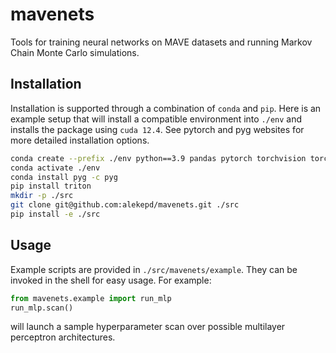 # mavenets

Tools for training neural networks on MAVE datasets and running Markov Chain Monte Carlo simulations.

## Installation

Installation is supported through a combination of `conda` and `pip`. Here is an example setup that will 
install a compatible environment into `./env` and installs the package using `cuda 12.4`. See pytorch
and pyg websites for more detailed installation options.

```bash
conda create --prefix ./env python==3.9 pandas pytorch torchvision torchaudio pytorch-cuda=12.4 torch-scatter einops mdtraj numpy -c pytorch -c nvidia -c conda-forge
conda activate ./env
conda install pyg -c pyg
pip install triton
mkdir -p ./src
git clone git@github.com:alekepd/mavenets.git ./src
pip install -e ./src
```

## Usage

Example scripts are provided in `./src/mavenets/example`. They can be invoked in the shell for
easy usage. For example:
```python
from mavenets.example import run_mlp
run_mlp.scan()
```
will launch a sample hyperparameter scan over possible multilayer perceptron architectures.
